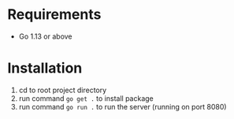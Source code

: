 # Requirements
- Go 1.13 or above

# Installation
1. cd to root project directory
2. run command `go get .` to install package
3. run command `go run .` to run the server (running on port 8080)